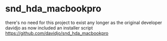 # snd_hda_macbookpro

there's no need for this project to exist any longer as the original developer davidjo as now included an installer script
https://github.com/davidjo/snd_hda_macbookpro
